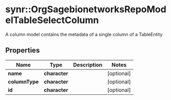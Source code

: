 # synr::OrgSagebionetworksRepoModelTableSelectColumn

A column model contains the metadata of a single column of a TableEntity

## Properties
Name | Type | Description | Notes
------------ | ------------- | ------------- | -------------
**name** | **character** |  | [optional] 
**columnType** | **character** |  | [optional] 
**id** | **character** |  | [optional] 



